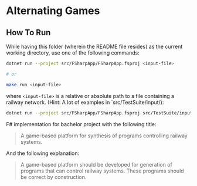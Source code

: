 # Alternating Games 

## How To Run 

While having this folder (wherein the README file resides) as the current 
working directory, use one of the following commands: 

```bash
dotnet run --project src/FSharpApp/FSharpApp.fsproj <input-file>

# or

make run <input-file>
```

where `<input-file>` is a relative or absolute path to a file containing a 
railway network. (Hint: A lot of examples in `src/TestSuite/input/):

```bash
dotnet run --project src/FSharpApp/FSharpApp.fsproj src/TestSuite/input/10-lyngby-more-trains.txt 
```

F# implementation for bachelor project with the following title: 

> A game-based platform for synthesis of programs controlling railway systems.

And the following explanation: 

> A game-based platform should be developed for generation of programs that can
> control railway systems. These programs should be correct by construction.
